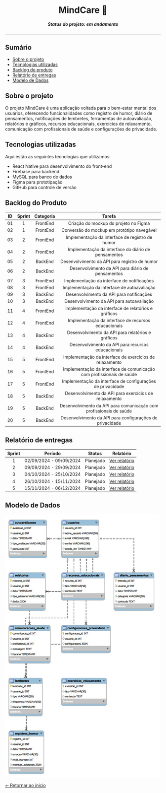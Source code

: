 <h1 align="center">MindCare 🎯</h1>
<H5 align="center"> Status do projeto: em andamento </H5>

<hr> 

## Sumário

- [Sobre o projeto](#Sobre-o-projeto)
- [Tecnologias utilizadas](#Tecnologias-utilizadas)
- [Backlog do produto](#Backlog-do-produto)
- [Relatório de entregas](#Relatório-de-entregas)
- [Modelo de Dados](#Modelo-de-Dados)

## Sobre o projeto

O projeto MindCare é uma aplicação voltada para o bem-estar mental dos usuários, oferecendo funcionalidades como registro de humor, diário de pensamentos, notificações de lembretes, ferramentas de autoavaliação, relatórios e gráficos, recursos educacionais, exercícios de relaxamento, comunicação com profissionais de saúde e configurações de privacidade.

## Tecnologias utilizadas

Aqui estão as seguintes tecnologias que utilizamos:
- React Native para desenvolvimento do front-end
- Firebase para backend
- MySQL para banco de dados
- Figma para prototipação
- GitHub para controle de versão

## Backlog do Produto

| ID  | Sprint | Categoria | Tarefa |
|:---:|:------:|:---------:|:------:|
| 01  | 1      | FrontEnd  | Criação do mockup do projeto no Figma |    
| 02  | 1      | FrontEnd  | Conversão do mockup em protótipo navegável | 
| 03  | 2      | FrontEnd  | Implementação da interface de registro de humor | 
| 04  | 2      | FrontEnd  | Implementação da interface do diário de pensamentos | 
| 05  | 2      | BackEnd   | Desenvolvimento da API para registro de humor | 
| 06  | 2      | BackEnd   | Desenvolvimento da API para diário de pensamentos | 
| 07  | 3      | FrontEnd  | Implementação da interface de notificações | 
| 08  | 3      | FrontEnd  | Implementação da interface de autoavaliação | 
| 09  | 3      | BackEnd   | Desenvolvimento da API para notificações | 
| 10  | 3      | BackEnd   | Desenvolvimento da API para autoavaliação | 
| 11  | 4      | FrontEnd  | Implementação da interface de relatórios e gráficos | 
| 12  | 4      | FrontEnd  | Implementação da interface de recursos educacionais | 
| 13  | 4      | BackEnd   | Desenvolvimento da API para relatórios e gráficos | 
| 14  | 4      | BackEnd   | Desenvolvimento da API para recursos educacionais | 
| 15  | 5      | FrontEnd  | Implementação da interface de exercícios de relaxamento | 
| 16  | 5      | FrontEnd  | Implementação da interface de comunicação com profissionais de saúde | 
| 17  | 5      | FrontEnd  | Implementação da interface de configurações de privacidade | 
| 18  | 5      | BackEnd   | Desenvolvimento da API para exercícios de relaxamento | 
| 19  | 5      | BackEnd   | Desenvolvimento da API para comunicação com profissionais de saúde | 
| 20  | 5      | BackEnd   | Desenvolvimento da API para configurações de privacidade | 



## Relatório de entregas

| Sprint | Período | Status | Relatório |
|:-----:|:----------:|:---------:|:---------:|
| 1 | 02/09/2024 - 09/09/2024 | Planejado | [Ver relatório](#Sprint-1)|
| 2 | 09/09/2024 - 29/09/2024 | Planejado | [Ver relatório](#Sprint-2)|  
| 3 | 04/10/2024 - 25/10/2024 | Planejado | [Ver relatório](#Sprint-3)| 
| 4 | 26/10/2024 - 15/11/2024 | Planejado | [Ver relatório](#Sprint-4)|
| 5 | 15/11/2024 - 06/12/2024 | Planejado | [Ver relatório](#Sprint-5)|

## Modelo de Dados

<img src="/doc/assets/modeloLogico.jpg" alt="Modelo Lógico do Banco de Dados">

[➳ Retornar ao início](#Sumário)